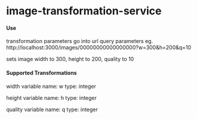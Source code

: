 # image-transformation-service

#### Use

transformation parameters go into url query parameters
eg.
http://localhost:3000/images/00000000000000000?w=300&h=200&q=10

sets image width to 300, height to 200, quality to 10

#### Supported Transformations

width
variable name: w
type: integer

height
variable name: h
type: integer

quality
variable name: q
type: integer


